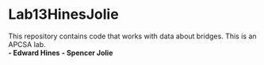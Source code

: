 # Lab13HinesJolie
This repository contains code that works with data about bridges. This is an APCSA lab.\
**- Edward Hines** **- Spencer Jolie**

